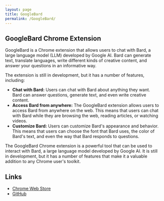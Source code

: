 ```yaml
---
layout: page
title: GoogleBard
permalink: /GoogleBard/
---
```


## GoogleBard Chrome Extension

GoogleBard is a Chrome extension that allows users to chat with Bard, a large language model (LLM) developed by Google AI. Bard can generate text, translate languages, write different kinds of creative content, and answer your questions in an informative way.

The extension is still in development, but it has a number of features, including:

* **Chat with Bard:** Users can chat with Bard about anything they want. Bard can answer questions, generate text, and even write creative content.
* **Access Bard from anywhere:** The GoogleBard extension allows users to access Bard from anywhere on the web. This means that users can chat with Bard while they are browsing the web, reading articles, or watching videos.
* **Customize Bard:** Users can customize Bard's appearance and behavior. This means that users can choose the font that Bard uses, the color of Bard's text, and even the way that Bard responds to questions.

The GoogleBard Chrome extension is a powerful tool that can be used to interact with Bard, a large language model developed by Google AI. It is still in development, but it has a number of features that make it a valuable addition to any Chrome user's toolkit.

## Links

* [Chrome Web Store](https://chrome.google.com/webstore/detail/googlebard-chat-with-bard/pkeofncjnjaleflnefmnnlabbfigfjhd)
* [GitHub](https://github.com/SingularityLabs-ai/bard-google-extension)
